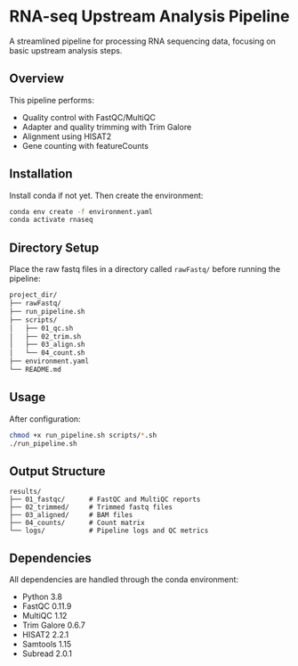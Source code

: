# RNA-seq Upstream Analysis Pipeline

A streamlined pipeline for processing RNA sequencing data, focusing on basic upstream analysis steps.

## Overview

This pipeline performs:
- Quality control with FastQC/MultiQC
- Adapter and quality trimming with Trim Galore
- Alignment using HISAT2
- Gene counting with featureCounts

## Installation

Install conda if not yet. Then create the environment:
```bash
conda env create -f environment.yaml
conda activate rnaseq
```

## Directory Setup

Place the raw fastq files in a directory called `rawFastq/` before running the pipeline:
```bash
project_dir/
├── rawFastq/        
├── run_pipeline.sh
├── scripts/
│   ├── 01_qc.sh
│   ├── 02_trim.sh  
│   ├── 03_align.sh
│   └── 04_count.sh
├── environment.yaml
└── README.md
```

## Usage

After configuration:
```bash
chmod +x run_pipeline.sh scripts/*.sh
./run_pipeline.sh
```

## Output Structure

```
results/
├── 01_fastqc/      # FastQC and MultiQC reports
├── 02_trimmed/     # Trimmed fastq files
├── 03_aligned/     # BAM files
├── 04_counts/      # Count matrix
└── logs/           # Pipeline logs and QC metrics
```


## Dependencies

All dependencies are handled through the conda environment:
- Python 3.8
- FastQC 0.11.9
- MultiQC 1.12
- Trim Galore 0.6.7
- HISAT2 2.2.1
- Samtools 1.15
- Subread 2.0.1
